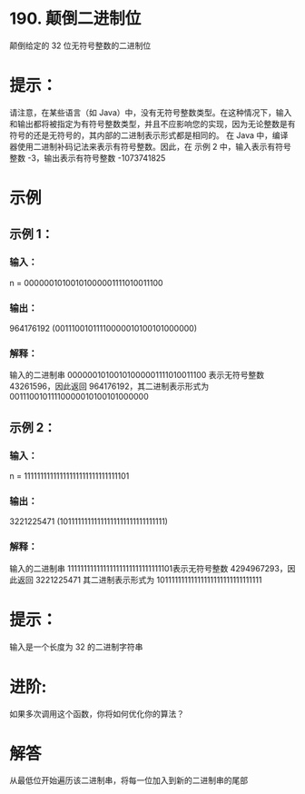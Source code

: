 # 190. 颠倒二进制位
颠倒给定的 32 位无符号整数的二进制位

# 提示：
请注意，在某些语言（如 Java）中，没有无符号整数类型。在这种情况下，输入和输出都将被指定为有符号整数类型，并且不应影响您的实现，因为无论整数是有符号的还是无符号的，其内部的二进制表示形式都是相同的。
在 Java 中，编译器使用二进制补码记法来表示有符号整数。因此，在 示例 2 中，输入表示有符号整数 -3，输出表示有符号整数 -1073741825
 

# 示例
## 示例 1：

### 输入：
n = 00000010100101000001111010011100
### 输出：
964176192 (00111001011110000010100101000000)
### 解释：
输入的二进制串 00000010100101000001111010011100 表示无符号整数 43261596，因此返回 964176192，其二进制表示形式为 00111001011110000010100101000000

## 示例 2：

### 输入：
n = 11111111111111111111111111111101
### 输出：
3221225471 (10111111111111111111111111111111)
### 解释：
输入的二进制串 11111111111111111111111111111101表示无符号整数 4294967293，因此返回 3221225471 其二进制表示形式为 10111111111111111111111111111111
 

# 提示：
输入是一个长度为 32 的二进制字符串

# 进阶: 
如果多次调用这个函数，你将如何优化你的算法？

# 解答
从最低位开始遍历该二进制串，将每一位加入到新的二进制串的尾部